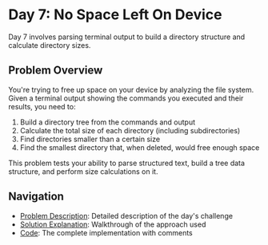 # Day 7: No Space Left On Device

Day 7 involves parsing terminal output to build a directory structure and calculate directory sizes.

## Problem Overview

You're trying to free up space on your device by analyzing the file system. Given a terminal output showing the commands you executed and their results, you need to:

1. Build a directory tree from the commands and output
2. Calculate the total size of each directory (including subdirectories)
3. Find directories smaller than a certain size
4. Find the smallest directory that, when deleted, would free enough space

This problem tests your ability to parse structured text, build a tree data structure, and perform size calculations on it.

## Navigation

- [Problem Description](./problem.md): Detailed description of the day's challenge
- [Solution Explanation](./solution.md): Walkthrough of the approach used
- [Code](./code.md): The complete implementation with comments